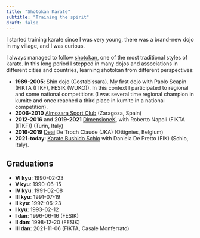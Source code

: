 ```yaml
---
title: "Shotokan Karate"
subtitle: "Training the spirit"
draft: false
---
```


I started training karate since I was very young, there was a brand-new dojo in my village, and I was curious.

I always managed to follow [shotokan](https://en.wikipedia.org/wiki/Shotokan), one of the most traditional styles of karate.
In this long period I stepped in many dojos and associations in different cities and countries, learning shotokan from different perspectives:

- **1989-2005**: Shin dojo (Costabissara). My first dojo with Paolo Scapin (FIKTA (ITKF), FESIK (WUKO)).
  In this context I participated to regional and some national competitions (I was several time regional champion in kumite and once reached a third place in kumite in a national competition).
- **2006-2010** [Almozara Sport Club](http://almozarasport.com/) (Zaragoza, Spain)
- **2012-2016** and **2019-2021** [DimensioneK](http://www.dimensionek.it/), with Roberto Napoli (FIKTA (ITKF)) (Turin, Italy)
- **2016-2019** [Deai](http://www.karate-do.be/description-club-karate-deai-k-c--ottignies-c48.php)
  De Troch Claude (JKA) (Ottignies, Belgium)
- **2021-today**: [Karate Bushido Schio](https://www.karateschio.com) with Daniela De Pretto (FIK) (Schio, Italy).

## Graduations

- **VI kyu**: 1990-02-23
- **V kyu**: 1990-06-15
- **IV kyu**: 1991-02-08
- **III kyu**: 1991-07-19
- **II kyu**: 1992-06-23
- **I kyu**: 1993-02-12
- **I dan**: 1996-06-16 (FESIK)
- **II dan**: 1998-12-20 (FESIK)
- **III dan**: 2021-11-06 (FIKTA, Casale Monferrato)
